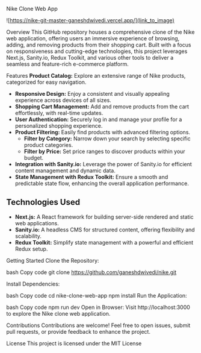 Nike Clone Web App

![https://nike-git-master-ganeshdwivedi.vercel.app/](link_to_image)

Overview
This GitHub repository houses a comprehensive clone of the Nike web application, offering users an immersive experience of browsing, adding, and removing products from their shopping cart. Built with a focus on responsiveness and cutting-edge technologies, this project leverages Next.js, Sanity.io, Redux Toolkit, and various other tools to deliver a seamless and feature-rich e-commerce platform.

Features
**Product Catalog:** Explore an extensive range of Nike products, categorized for easy navigation.
- **Responsive Design:** Enjoy a consistent and visually appealing experience across devices of all sizes.
- **Shopping Cart Management:** Add and remove products from the cart effortlessly, with real-time updates.
- **User Authentication:** Securely log in and manage your profile for a personalized shopping experience.
- **Product Filtering:** Easily find products with advanced filtering options.
  - **Filter by Category:** Narrow down your search by selecting specific product categories.
  - **Filter by Price:** Set price ranges to discover products within your budget.
- **Integration with Sanity.io:** Leverage the power of Sanity.io for efficient content management and dynamic data.
- **State Management with Redux Toolkit:** Ensure a smooth and predictable state flow, enhancing the overall application performance.


## Technologies Used

- **Next.js:** A React framework for building server-side rendered and static web applications.
- **Sanity.io:** A headless CMS for structured content, offering flexibility and scalability.
- **Redux Toolkit:** Simplify state management with a powerful and efficient Redux setup.

Getting Started
Clone the Repository:

bash
Copy code
git clone https://github.com/ganeshdwivedi/nike.git

Install Dependencies:

bash
Copy code
cd nike-clone-web-app
npm install
Run the Application:

bash
Copy code
npm run dev
Open in Browser:
Visit http://localhost:3000 to explore the Nike clone web application.

Contributions
Contributions are welcome! Feel free to open issues, submit pull requests, or provide feedback to enhance the project.

License
This project is licensed under the MIT License
